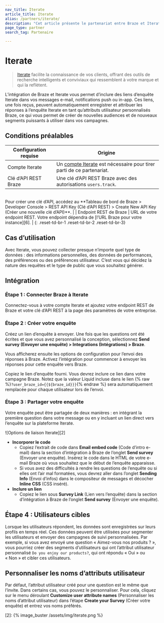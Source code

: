 ```yaml
---
nav_title: Iterate
article_title: Iterate
alias: /partners/iterate/
description: "Cet article présente le partenariat entre Braze et Iterate, ce qui vous permet d’enrichir les données client en utilisant des enquêtes pour ajouter des informations supplémentaires."
page_type: partner
search_tag: Partenaire

---
```


# Iterate

> [Iterate](https://iteratehq.com) facilite la connaissance de vos clients, offrant des outils de recherche intelligents et conviviaux qui ressemblent à votre marque et qui la reflètent.

L’intégration de Braze et Iterate vous permet d’inclure des liens d’enquête Iterate dans vos messages e-mail, notifications push ou in-app. Ces liens, une fois reçus, peuvent automatiquement enregistrer et attribuer les réponses à l’enquête Iterate en tant qu’attributs utilisateur personnalisés Braze, ce qui vous permet de créer de nouvelles audiences et de nouveaux segments puissants à utiliser dans vos campagnes. 

## Conditions préalables

| Configuration requise | Origine |
|---|---|
|Compte Iterate | Un [compte Iterate](https://iteratehq.com) est nécessaire pour tirer parti de ce partenariat. |
| Clé d’API REST Braze | Une clé d’API REST Braze avec des autorisations `users.track`. <br>
<br>
 Pour créer une clé d’API, accédez au **Tableau de bord de Braze > Developer Console > REST API Key (Clé d’API REST) > Create New API Key (Créer une nouvelle clé d’API)**. |
| Endpoint REST de Braze  | URL de votre endpoint REST. Votre endpoint dépendra de [l’URL Braze pour votre instance][6]. |
{: .reset-td-br-1 .reset-td-br-2 .reset-td-br-3}

## Cas d’utilisation

Avec Iterate, vous pouvez collecter presque n’importe quel type de données : des informations personnelles, des données de performances, des préférences ou des préférences utilisateur. C’est vous qui décidez la nature des requêtes et le type de public que vous souhaitez générer.

## Intégration

### Étape 1 : Connecter Braze à Iterate

Connectez-vous à votre compte Iterate et ajoutez votre endpoint REST de Braze et votre clé d’API REST à la page des paramètres de votre entreprise.

### Étape 2 : Créer votre enquête

Créez un lien d’enquête à envoyer. Une fois que les questions ont été écrites et que vous avez personnalisé la conception, sélectionnez **Send survey (Envoyer une enquête) > Integrations (Intégrations) > Braze**.

Vous afficherez ensuite les options de configuration pour l’envoi des réponses à Braze.
Activez l’intégration pour commencer à envoyer les réponses pour cette enquête vers Braze. 

Copiez le lien d’enquête fourni. Vous devrez inclure ce lien dans votre campagne Braze. Notez que la valeur Liquid incluse dans le lien {% raw %}`?user_braze_id={{${braze_id}}}`{% endraw %} sera automatiquement remplacée pour chaque utilisateur lors de l’envoi.

### Étape 3 : Partager votre enquête

Votre enquête peut être partagée de deux manières : en intégrant la première question dans votre message ou en y incluant un lien direct vers l’enquête sur la plateforme Iterate.

![Options de liaison Iterate][2]

- **Incorporer le code**
  - Copiez l’extrait de code dans **Email embed code** (Code d’intro e-mail) dans la section d’intégration à Braze de l’onglet **Send survey** (Envoyer une enquête). Insérez le code dans le HTML de votre e-mail Braze où vous souhaitez que le début de l’enquête apparaisse. 
  - Si vous avez des difficultés à rendre les questions de l’enquête ou si elles ont l’air mal formatées, vous devrez aller dans l’onglet **Sending Info** (Envoi d’infos) dans le compositeur de messages et décocher **Inline CSS** (CSS inséré).
- **Inclure un lien**
  - Copiez le lien sous **Survey Link** (Lien vers l’enquête) dans la section d’intégration à Braze de l’onglet **Send survey** (Envoyer une enquête). 

## Étape 4 : Utilisateurs cibles

Lorsque les utilisateurs répondent, les données sont enregistrées sur leurs profils en temps réel. Ces données peuvent être utilisées pour segmenter les utilisateurs et envoyer des campagnes de suivi personnalisées. Par exemple, si vous avez envoyé une question « Aimez-vous nos produits ? », vous pourriez créer des segments d’utilisateurs qui ont l’attribut utilisateur personnalisé `Do you enjoy our products?`, qui ont répondu « Oui » ou « Non » et cibler ces utilisateurs.

## Personnaliser les noms d’attributs utilisateur

Par défaut, l’attribut utilisateur créé pour une question est le même que l’invite. 
Dans certains cas, vous pouvez le personnaliser. Pour cela, cliquez sur le menu déroulant **Customize user attribute names** (Personnaliser les noms d’attribut utilisateur) dans l’étape **Create your Survey** (Créer votre enquête) et entrez vos noms préférés.

[6]: {{site.baseurl}}/api/basics?redirected=true#endpoints
[2]: {% image_buster /assets/img/iterate.png %}
